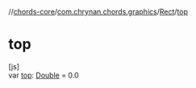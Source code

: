 //[chords-core](../../../index.md)/[com.chrynan.chords.graphics](../index.md)/[Rect](index.md)/[top](top.md)

# top

[js]\
var [top](top.md): [Double](https://kotlinlang.org/api/latest/jvm/stdlib/kotlin/-double/index.html) = 0.0
